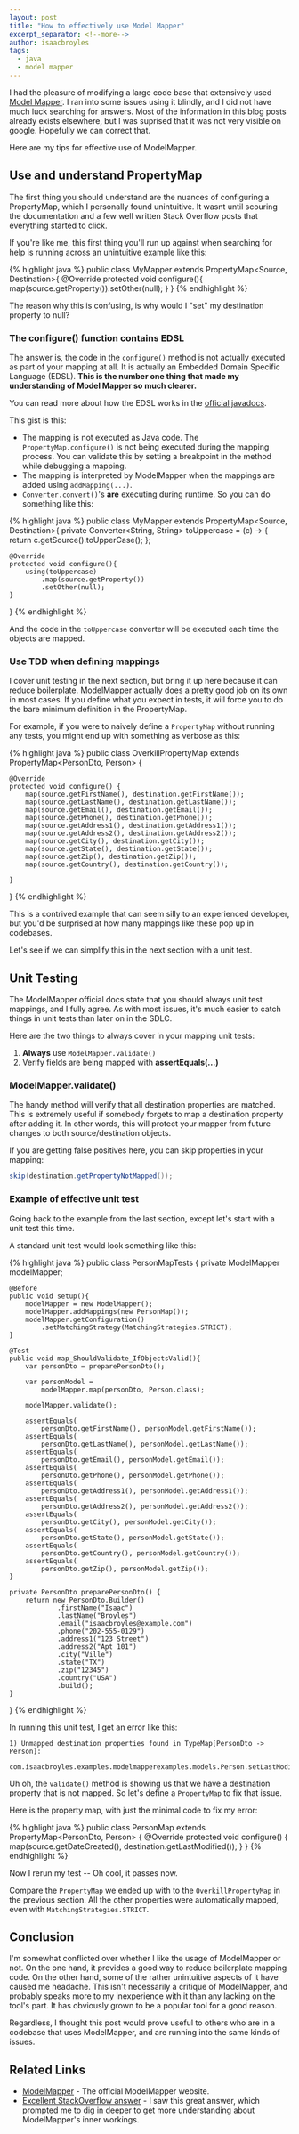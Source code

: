 ```yaml
---
layout: post
title: "How to effectively use Model Mapper"
excerpt_separator: <!--more-->
author: isaacbroyles
tags:
  - java
  - model mapper
---
```


I had the pleasure of modifying a large code base that extensively used [Model Mapper](http://modelmapper.org/). I ran into some issues using it blindly, and I did not have much luck searching for answers. Most of the information in this blog posts already exists elsewhere, but I was suprised that it was not very visible on google. Hopefully we can correct that.

Here are my tips for effective use of ModelMapper.

<!--more-->

## Use and understand PropertyMap

The first thing you should understand are the nuances of configuring a PropertyMap, which I personally found unintuitive. It wasnt until scouring the documentation and a few well written Stack Overflow posts that everything started to click.

If you're like me, this first thing you'll run up against when searching for help is running across an unintuitive example like this:

{% highlight java %}
public class MyMapper extends PropertyMap<Source, Destination>{
    @Override
    protected void configure(){
        map(source.getProperty()).setOther(null);
    }
}
{% endhighlight %}

The reason why this is confusing, is why would I "set" my destination property to null?

### The configure() function contains EDSL

The answer is, the code in the `configure()` method is not actually executed as part of your mapping at all. It is actually an Embedded Domain Specific Language (EDSL). **This is the number one thing that made my understanding of Model Mapper so much clearer.**

You can read more about how the EDSL works in the [official javadocs](http://modelmapper.org/javadoc/org/modelmapper/PropertyMap.html).

This gist is this:

* The mapping is not executed as Java code. The `PropertyMap.configure()` is not being executed during the mapping process. You can validate this by setting a breakpoint in the method while debugging a mapping.
* The mapping is interpreted by ModelMapper when the mappings are added using `addMapping(...)`.
* `Converter.convert()`'s **are** executing during runtime. So you can do something like this:

{% highlight java %}
public class MyMapper extends PropertyMap<Source, Destination>{
    private Converter<String, String> toUppercase = (c) -> {
        return c.getSource().toUpperCase();
    };

    @Override
    protected void configure(){
        using(toUppercase)
            .map(source.getProperty())
            .setOther(null);
    }
}
{% endhighlight %}

And the code in the `toUppercase` converter will be executed each time the objects are mapped.

### Use TDD when defining mappings

I cover unit testing in the next section, but bring it up here because it can reduce boilerplate. ModelMapper actually does a pretty good job on its own in most cases. If you define what you expect in tests, it will force you to do the bare minimum definition in the PropertyMap.

For example, if you were to naively define a `PropertyMap` without running any tests, you might end up with something as verbose as this:

{% highlight java %}
public class OverkillPropertyMap
        extends PropertyMap<PersonDto, Person> {

    @Override
    protected void configure() {
        map(source.getFirstName(), destination.getFirstName());
        map(source.getLastName(), destination.getLastName());
        map(source.getEmail(), destination.getEmail());
        map(source.getPhone(), destination.getPhone());
        map(source.getAddress1(), destination.getAddress1());
        map(source.getAddress2(), destination.getAddress2());
        map(source.getCity(), destination.getCity());
        map(source.getState(), destination.getState());
        map(source.getZip(), destination.getZip());
        map(source.getCountry(), destination.getCountry());

    }
}
{% endhighlight %}

This is a contrived example that can seem silly to an experienced developer, but you'd be surprised at how many mappings like these pop up in codebases.

Let's see if we can simplify this in the next section with a unit test.

## Unit Testing

The ModelMapper official docs state that you should always unit test mappings, and I fully agree. As with most issues, it's much easier to catch things in unit tests than later on in the SDLC.

Here are the two things to always cover in your mapping unit tests:

1. **Always** use `ModelMapper.validate()`
2. Verify fields are being mapped with **assertEquals(...)**

### ModelMapper.validate()

The handy method will verify that all destination properties are matched. This is extremely useful if somebody forgets to map a destination property after adding it. In other words, this will protect your mapper from future changes to both source/destination objects.

If you are getting false positives here, you can skip properties in your mapping:

```Java
skip(destination.getPropertyNotMapped());
```

### Example of effective unit test

Going back to the example from the last section, except let's start with a unit test this time.

A standard unit test would look something like this:

{% highlight java %}
public class PersonMapTests {
    private ModelMapper modelMapper;

    @Before
    public void setup(){
        modelMapper = new ModelMapper();
        modelMapper.addMappings(new PersonMap());
        modelMapper.getConfiguration()
            .setMatchingStrategy(MatchingStrategies.STRICT);
    }

    @Test
    public void map_ShouldValidate_IfObjectsValid(){
        var personDto = preparePersonDto();

        var personModel =
            modelMapper.map(personDto, Person.class);

        modelMapper.validate();

        assertEquals(
            personDto.getFirstName(), personModel.getFirstName());
        assertEquals(
            personDto.getLastName(), personModel.getLastName());
        assertEquals(
            personDto.getEmail(), personModel.getEmail());
        assertEquals(
            personDto.getPhone(), personModel.getPhone());
        assertEquals(
            personDto.getAddress1(), personModel.getAddress1());
        assertEquals(
            personDto.getAddress2(), personModel.getAddress2());
        assertEquals(
            personDto.getCity(), personModel.getCity());
        assertEquals(
            personDto.getState(), personModel.getState());
        assertEquals(
            personDto.getCountry(), personModel.getCountry());
        assertEquals(
            personDto.getZip(), personModel.getZip());
    }

    private PersonDto preparePersonDto() {
        return new PersonDto.Builder()
                .firstName("Isaac")
                .lastName("Broyles")
                .email("isaacbroyles@example.com")
                .phone("202-555-0129")
                .address1("123 Street")
                .address2("Apt 101")
                .city("Ville")
                .state("TX")
                .zip("12345")
                .country("USA")
                .build();
    }
}
{% endhighlight %}

In running this unit test, I get an error like this:

<!-- markdownlint-disable MD040 MD031 -->
```
1) Unmapped destination properties found in TypeMap[PersonDto -> Person]:

com.isaacbroyles.examples.modelmapperexamples.models.Person.setLastModified()
```
<!-- markdownlint-enable MD040 MD031 -->

Uh oh, the `validate()` method is showing us that we have a destination property that is not mapped. So let's define a `PropertyMap` to fix that issue.

Here is the property map, with just the minimal code to fix my error:

{% highlight java %}
public class PersonMap extends PropertyMap<PersonDto, Person> {
    @Override
    protected void configure() {
        map(source.getDateCreated(),
            destination.getLastModified());
    }
}
{% endhighlight %}

Now I rerun my test -- Oh cool, it passes now.

Compare the `PropertyMap` we ended up with to the `OverkillPropertyMap` in the previous section. All the other properties were automatically mapped, even with `MatchingStrategies.STRICT`.

## Conclusion

I'm somewhat conflicted over whether I like the usage of ModelMapper or not. On the one hand, it provides a good way to reduce boilerplate mapping code. On the other hand, some of the rather unintuitive aspects of it have caused me headache. This isn't necessarily a critique of ModelMapper, and probably speaks more to my inexperience with it than any lacking on the tool's part. It has obviously grown to be a popular tool for a good reason.

Regardless, I thought this post would prove useful to others who are in a codebase that uses ModelMapper, and are running into the same kinds of issues.

## Related Links

* [ModelMapper](http://modelmapper.org/) - The official ModelMapper website.
* [Excellent StackOverflow answer](https://stackoverflow.com/a/44534173) - I saw this great answer, which prompted me to dig in deeper to get more understanding about ModelMapper's inner workings.